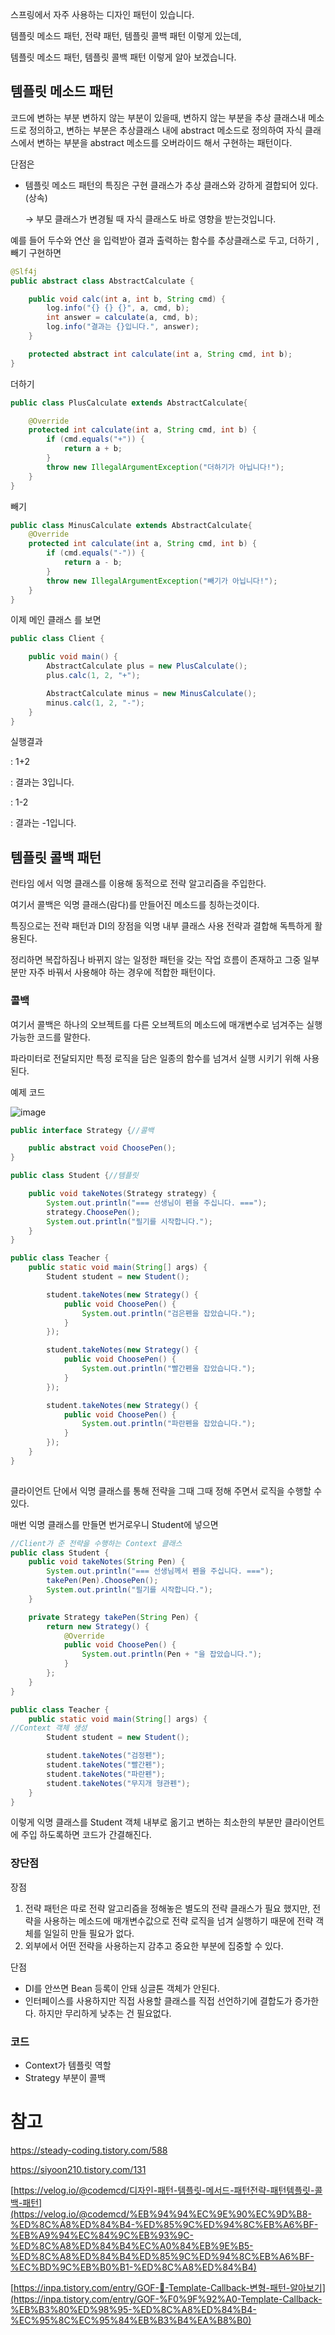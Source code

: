 스프링에서 자주 사용하는 디자인 패턴이 있습니다.

템플릿 메소드 패턴, 전략 패턴, 템플릿 콜백 패턴 이렇게 있는데,

템플릿 메소드 패턴, 템플릿 콜백 패턴 이렇게 알아 보겠습니다.

## 템플릿 메소드 패턴

코드에 변하는 부분 변하지 않는 부분이 있을때, 변하지 않는 부분을 추상 클래스내 메소드로 정의하고, 변하는 부분은 추상클래스 내에 abstract 메소드로 정의하여 자식 클래스에서 변하는 부분을 abstract 메소드를 오버라이드 해서 구현하는 패턴이다.

단점은

- 템플릿 메소드 패턴의 특징은 구현 클래스가 추상 클래스와 강하게 결합되어 있다.(상속)
    
    → 부모 클래스가 변경될 때 자식 클래스도 바로 영향을 받는것입니다.
    

예를 들어 두수와 연산 을 입력받아 결과 출력하는 함수를 추상클래스로 두고, 더하기 ,빼기 구현하면

```java
@Slf4j
public abstract class AbstractCalculate {

    public void calc(int a, int b, String cmd) {
        log.info("{} {} {}", a, cmd, b);
        int answer = calculate(a, cmd, b);
        log.info("결과는 {}입니다.", answer);
    }

    protected abstract int calculate(int a, String cmd, int b);
}
```

더하기

```java
public class PlusCalculate extends AbstractCalculate{

    @Override
    protected int calculate(int a, String cmd, int b) {
        if (cmd.equals("+")) {
            return a + b;
        }
        throw new IllegalArgumentException("더하기가 아닙니다!");
    }
}
```

빼기 

```java
public class MinusCalculate extends AbstractCalculate{
    @Override
    protected int calculate(int a, String cmd, int b) {
        if (cmd.equals("-")) {
            return a - b;
        }
        throw new IllegalArgumentException("빼기가 아닙니다!");
    }
}
```

이제 메인 클래스 를 보면

```java
public class Client {

    public void main() {
        AbstractCalculate plus = new PlusCalculate();
        plus.calc(1, 2, "+");

        AbstractCalculate minus = new MinusCalculate();
        minus.calc(1, 2, "-");
    }
}
```

실행결과

: 1+2

: 결과는 3입니다.

: 1-2

: 결과는 -1입니다.

## 템플릿 콜백 패턴

런타임 에서 익명 클래스를 이용해 동적으로 전략 알고리즘을 주입한다. 

여기서 콜백은 익명 클래스(람다)를 만들어진 메소드를 칭하는것이다.

특징으로는 전략 패턴과 DI의 장점을 익명 내부 클래스 사용 전략과 결합해 독특하게 활용된다.

정리하면 복잡하짐나 바뀌지 않는 일정한 패턴을 갖는 작업 흐름이 존재하고 그중 일부분만 자주 바꿔서 사용해야 하는 경우에 적합한 패턴이다.

### 콜백

여기서 콜백은 하나의 오브젝트를 다른 오브젝트의 메소드에 매개변수로 넘겨주는 실행 가능한 코드를 말한다.

파라미터로 전달되지만 특정 로직을 담은 일종의 함수를 넘겨서 실행 시키기 위해 사용된다.

예제 코드

![image](https://github.com/mo2-Study-Group/StudyGroup/assets/70151275/92f5d7f4-10d7-4609-8316-7dc30c09a9f6)

```java
public interface Strategy {//콜백

    public abstract void ChoosePen();
}

public class Student {//템플릿

    public void takeNotes(Strategy strategy) {
        System.out.println("=== 선생님이 펜을 주십니다. ===");
        strategy.ChoosePen();
        System.out.println("필기를 시작합니다.");
    }
}

public class Teacher {
    public static void main(String[] args) {
        Student student = new Student();

        student.takeNotes(new Strategy() {
            public void ChoosePen() {
                System.out.println("검은펜을 잡았습니다.");
            }
        });

        student.takeNotes(new Strategy() {
            public void ChoosePen() {
                System.out.println("빨간펜을 잡았습니다.");
            }
        });

        student.takeNotes(new Strategy() {
            public void ChoosePen() {
                System.out.println("파란펜을 잡았습니다.");
            }
        });
    }
}
 

```

클라이언트 단에서 익명 클래스를 통해 전략을 그때 그때 정해 주면서 로직을 수행할 수 있다.

매번 익명 클래스를 만들면 번거로우니 Student에 넣으면

```java
//Client가 준 전략을 수행하는 Context 클래스
public class Student {
    public void takeNotes(String Pen) {
        System.out.println("=== 선생님께서 펜을 주십니다. ===");
        takePen(Pen).ChoosePen();
        System.out.println("필기를 시작합니다.");
    }

    private Strategy takePen(String Pen) {
        return new Strategy() {
            @Override
            public void ChoosePen() {
                System.out.println(Pen + "을 잡았습니다.");
            }
        };
    }
}

public class Teacher {
    public static void main(String[] args) {
//Context 객체 생성
        Student student = new Student();

        student.takeNotes("검정펜");
        student.takeNotes("빨간펜");
        student.takeNotes("파란펜");
        student.takeNotes("무지개 형관펜");
    }
}
```

이렇게 익명 클래스를 Student 객체 내부로 옮기고 변하는 최소한의 부분만 클라이언트에 주입 하도록하면 코드가 간결해진다.

### 장단점

장점

1. 전략 패턴은 따로 전략 알고리즘을 정해놓은 별도의 전략 클래스가 필요 했지만, 전략을 사용하는 메소드에 매개변수값으로 전략 로직을 넘겨 실행하기 때문에 전략 객체를 일일히 만들 필요가 없다.
2. 외부에서 어떤 전략을 사용하는지 감추고 중요한 부분에 집중할 수 있다.

단점

- DI를 안쓰면 Bean 등록이 안돼 싱글톤 객체가 안된다.
- 인터페이스를 사용하지만 직접 사용할 클래스를 직접 선언하기에 결합도가 증가한다. 하지만 무리하게 낮추는 건 필요없다.

### 코드

- Context가 템플릿 역할
- Strategy 부분이 콜백

# 참고

https://steady-coding.tistory.com/588

https://siyoon210.tistory.com/131

[https://velog.io/@codemcd/디자인-패턴-템플릿-메서드-패턴전략-패턴템플릿-콜백-패턴](https://velog.io/@codemcd/%EB%94%94%EC%9E%90%EC%9D%B8-%ED%8C%A8%ED%84%B4-%ED%85%9C%ED%94%8C%EB%A6%BF-%EB%A9%94%EC%84%9C%EB%93%9C-%ED%8C%A8%ED%84%B4%EC%A0%84%EB%9E%B5-%ED%8C%A8%ED%84%B4%ED%85%9C%ED%94%8C%EB%A6%BF-%EC%BD%9C%EB%B0%B1-%ED%8C%A8%ED%84%B4)

[https://inpa.tistory.com/entry/GOF-💠-Template-Callback-변형-패턴-알아보기](https://inpa.tistory.com/entry/GOF-%F0%9F%92%A0-Template-Callback-%EB%B3%80%ED%98%95-%ED%8C%A8%ED%84%B4-%EC%95%8C%EC%95%84%EB%B3%B4%EA%B8%B0)
